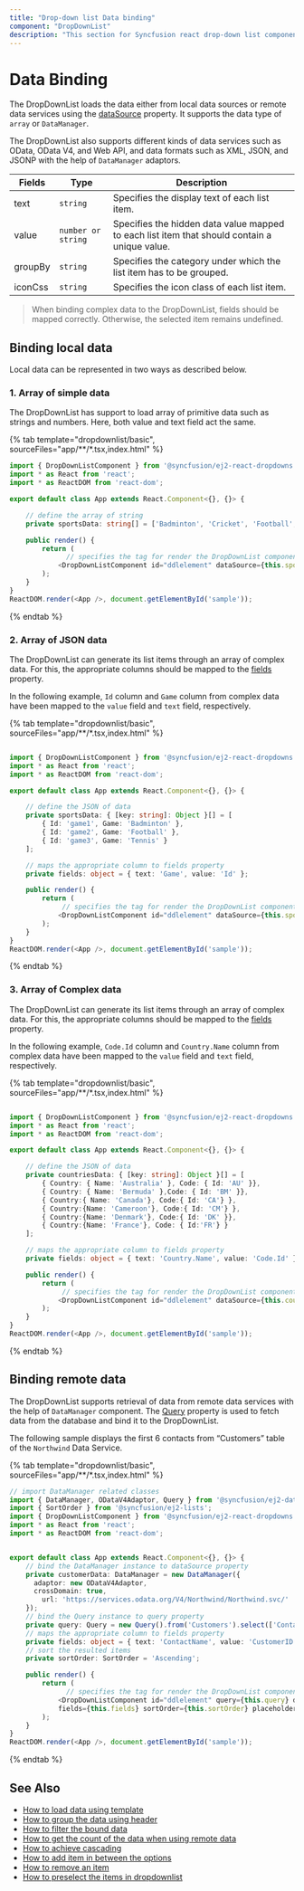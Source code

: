 ```yaml
---
title: "Drop-down list Data binding"
component: "DropDownList"
description: "This section for Syncfusion react drop-down list component shows how to bind with local data source and how to fetch data from remote data service."
---
```


# Data Binding

The DropDownList loads the data either from local data sources or
remote data services using the
[dataSource](../api/drop-down-list/#datasource) property. It supports
the data type of `array` or `DataManager`.

The DropDownList also supports different kinds of data services such as OData, OData V4, and Web API,
and data formats such as XML, JSON, and JSONP with the help of `DataManager` adaptors.

| Fields | Type | Description |
|------|------|-------------|
| text |  `string` | Specifies the display text of each list item. |
| value |  `number or string` | Specifies the hidden data value mapped to each list item that should contain a unique value. |
| groupBy |  `string` | Specifies the category under which the list item has to be grouped. |
| iconCss |  `string` | Specifies the icon class of each list item. |

> When binding complex data to the DropDownList, fields should be mapped correctly. Otherwise, the selected item remains undefined.

## Binding local data

Local data can be represented in two ways as described below.

### 1. Array of simple data

The DropDownList has support to load array of primitive data such as strings and numbers. Here, both value and text field act the same.

{% tab template="dropdownlist/basic", sourceFiles="app/**/*.tsx,index.html" %}

```typescript
import { DropDownListComponent } from '@syncfusion/ej2-react-dropdowns';
import * as React from 'react';
import * as ReactDOM from 'react-dom';

export default class App extends React.Component<{}, {}> {

    // define the array of string
    private sportsData: string[] = ['Badminton', 'Cricket', 'Football', 'Golf', 'Tennis'];

    public render() {
        return (
              // specifies the tag for render the DropDownList component
            <DropDownListComponent id="ddlelement" dataSource={this.sportsData} placeholder="Select a game" />
        );
    }
}
ReactDOM.render(<App />, document.getElementById('sample'));
```

{% endtab %}

### 2. Array of JSON data

The DropDownList can generate its list items through an array of complex data. For this,
the appropriate columns should be mapped to the [fields](../api/drop-down-list/#fields) property.

In the following example, `Id` column and `Game` column from complex data have been mapped to the `value` field and `text` field, respectively.

{% tab template="dropdownlist/basic", sourceFiles="app/**/*.tsx,index.html" %}

```typescript

import { DropDownListComponent } from '@syncfusion/ej2-react-dropdowns';
import * as React from 'react';
import * as ReactDOM from 'react-dom';

export default class App extends React.Component<{}, {}> {

    // define the JSON of data
    private sportsData: { [key: string]: Object }[] = [
        { Id: 'game1', Game: 'Badminton' },
        { Id: 'game2', Game: 'Football' },
        { Id: 'game3', Game: 'Tennis' }
    ];

    // maps the appropriate column to fields property
    private fields: object = { text: 'Game', value: 'Id' };

    public render() {
        return (
             // specifies the tag for render the DropDownList component
            <DropDownListComponent id="ddlelement" dataSource={this.sportsData} fields={this.fields} placeholder="Select a game" />
        );
    }
}
ReactDOM.render(<App />, document.getElementById('sample'));

```

{% endtab %}

### 3. Array of Complex data

The DropDownList can generate its list items through an array of complex data. For this,
the appropriate columns should be mapped to the [fields](../api/drop-down-list/#fields) property.

In the following example, `Code.Id` column and `Country.Name` column from complex data have been mapped
to the `value` field and `text` field, respectively.

{% tab template="dropdownlist/basic", sourceFiles="app/**/*.tsx,index.html" %}

```typescript

import { DropDownListComponent } from '@syncfusion/ej2-react-dropdowns';
import * as React from 'react';
import * as ReactDOM from 'react-dom';

export default class App extends React.Component<{}, {}> {

    // define the JSON of data
    private countriesData: { [key: string]: Object }[] = [
        { Country: { Name: 'Australia' }, Code: { Id: 'AU' }},
        { Country: { Name: 'Bermuda' },Code: { Id: 'BM' }},
        { Country:{ Name: 'Canada'}, Code:{ Id: 'CA'} },
        { Country:{Name: 'Cameroon'}, Code:{ Id: 'CM'} },
        { Country:{Name: 'Denmark'}, Code:{ Id: 'DK' }},
        { Country:{Name: 'France'}, Code: { Id:'FR'} }
    ];

    // maps the appropriate column to fields property
    private fields: object = { text: 'Country.Name', value: 'Code.Id' };

    public render() {
        return (
             // specifies the tag for render the DropDownList component
            <DropDownListComponent id="ddlelement" dataSource={this.countriesData} fields={this.fields} placeholder="Select a country" />
        );
    }
}
ReactDOM.render(<App />, document.getElementById('sample'));

```

{% endtab %}

## Binding remote data

The DropDownList supports retrieval of data from remote data services with the help
of `DataManager` component. The [Query](../api/drop-down-list/#query) property
is used to fetch data from the database and bind it to the DropDownList.

The following sample displays the first 6 contacts from “Customers” table of the `Northwind` Data Service.

{% tab template="dropdownlist/basic", sourceFiles="app/**/*.tsx,index.html" %}

```typescript
// import DataManager related classes
import { DataManager, ODataV4Adaptor, Query } from '@syncfusion/ej2-data';
import { SortOrder } from '@syncfusion/ej2-lists';
import { DropDownListComponent } from '@syncfusion/ej2-react-dropdowns';
import * as React from 'react';
import * as ReactDOM from 'react-dom';


export default class App extends React.Component<{}, {}> {
    // bind the DataManager instance to dataSource property
    private customerData: DataManager = new DataManager({
      adaptor: new ODataV4Adaptor,
      crossDomain: true,
        url: 'https://services.odata.org/V4/Northwind/Northwind.svc/'
    });
    // bind the Query instance to query property
    private query: Query = new Query().from('Customers').select(['ContactName', 'CustomerID']).take(6);
    // maps the appropriate column to fields property
    private fields: object = { text: 'ContactName', value: 'CustomerID' };
    // sort the resulted items
    private sortOrder: SortOrder = 'Ascending';

    public render() {
        return (
              // specifies the tag for render the DropDownList component
            <DropDownListComponent id="ddlelement" query={this.query} dataSource={this.customerData}
            fields={this.fields} sortOrder={this.sortOrder} placeholder="Select a customer" />
        );
    }
}
ReactDOM.render(<App />, document.getElementById('sample'));

```

{% endtab %}

## See Also

* [How to load data using template](./templates#item-template)
* [How to group the data using header](./grouping/)
* [How to filter the bound data](./filtering/)
* [How to get the count of the data when using remote data](./how-to/remote-data-bind)
* [How to achieve cascading](./how-to/cascading/)
* [How to add item in between the options](./how-to/add-item/)
* [How to remove an item](./how-to/remove-item/)
* [How to preselect the items in dropdownlist](./how-to/multiple-cascading/)